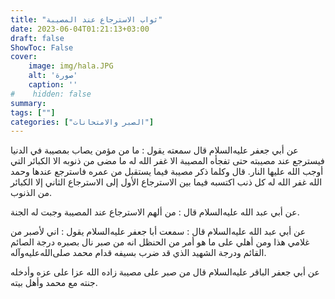 ```yaml
---
title: "ثواب الاسترجاع عند المصيبة"
date: 2023-06-04T01:21:13+03:00
draft: false
ShowToc: False
cover:
    image: img/hala.JPG
    alt: 'صورة'
    caption: ''
#    hidden: false
summary: 
tags: [""]
categories: ["الصبر والامتحانات"]
---
```

عن أبي جعفر عليه‌السلام
قال سمعته يقول : ما من مؤمن يصاب بمصيبة في الدنيا فيسترجع عند
مصيبته حتى تفجأه المصيبة الا غفر الله له ما مضى من ذنوبه الا الكبائر
التي أوجب الله عليها النار. قال وكلما ذكر مصيبة فيما يستقبل من
عمره فاسترجع عندها وحمد الله غفر الله له كل ذنب اكتسبه فيما بين
الاسترجاع الأول إلى الاسترجاع الثاني إلا الكبائر من الذنوب.

عن أبي عبد الله عليه‌السلام قال : من ألهم الاسترجاع عند المصيبة
وجبت له الجنة.

عن أبي عبد الله عليه‌السلام قال :
سمعت أبا جعفر عليه‌السلام يقول : اني لأصبر من غلامي هذا ومن أهلي على
ما هو أمر من الحنظل انه من صبر نال بصبره درجة الصائم القائم ودرجة
الشهيد الذي قد ضرب بسيفه قدام محمد صلى‌الله‌عليه‌وآله.

عن أبي جعفر الباقر عليه‌السلام قال من صبر على
مصيبة زاده الله عزا على عزه وأدخله جنته مع محمد وأهل بيته.


